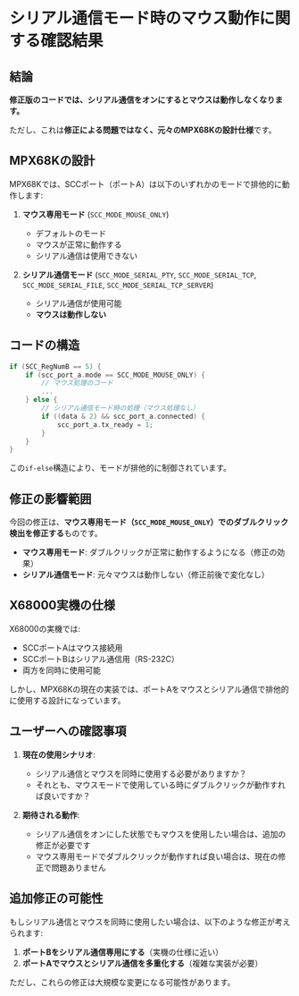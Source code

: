 # シリアル通信モード時のマウス動作に関する確認結果

## 結論

**修正版のコードでは、シリアル通信をオンにするとマウスは動作しなくなります。**

ただし、これは**修正による問題ではなく、元々のMPX68Kの設計仕様**です。

## MPX68Kの設計

MPX68Kでは、SCCポート（ポートA）は以下のいずれかのモードで排他的に動作します:

1. **マウス専用モード** (`SCC_MODE_MOUSE_ONLY`)
   - デフォルトのモード
   - マウスが正常に動作する
   - シリアル通信は使用できない

2. **シリアル通信モード** (`SCC_MODE_SERIAL_PTY`, `SCC_MODE_SERIAL_TCP`, `SCC_MODE_SERIAL_FILE`, `SCC_MODE_SERIAL_TCP_SERVER`)
   - シリアル通信が使用可能
   - **マウスは動作しない**

## コードの構造

```c
if (SCC_RegNumB == 5) {
    if (scc_port_a.mode == SCC_MODE_MOUSE_ONLY) {
        // マウス処理のコード
        ...
    } else {
        // シリアル通信モード時の処理（マウス処理なし）
        if ((data & 2) && scc_port_a.connected) { 
            scc_port_a.tx_ready = 1; 
        }
    }
}
```

この`if-else`構造により、モードが排他的に制御されています。

## 修正の影響範囲

今回の修正は、**マウス専用モード（`SCC_MODE_MOUSE_ONLY`）でのダブルクリック検出を修正する**ものです。

- **マウス専用モード**: ダブルクリックが正常に動作するようになる（修正の効果）
- **シリアル通信モード**: 元々マウスは動作しない（修正前後で変化なし）

## X68000実機の仕様

X68000の実機では:
- SCCポートAはマウス接続用
- SCCポートBはシリアル通信用（RS-232C）
- 両方を同時に使用可能

しかし、MPX68Kの現在の実装では、ポートAをマウスとシリアル通信で排他的に使用する設計になっています。

## ユーザーへの確認事項

1. **現在の使用シナリオ**:
   - シリアル通信とマウスを同時に使用する必要がありますか？
   - それとも、マウスモードで使用している時にダブルクリックが動作すれば良いですか？

2. **期待される動作**:
   - シリアル通信をオンにした状態でもマウスを使用したい場合は、追加の修正が必要です
   - マウス専用モードでダブルクリックが動作すれば良い場合は、現在の修正で問題ありません

## 追加修正の可能性

もしシリアル通信とマウスを同時に使用したい場合は、以下のような修正が考えられます:

1. **ポートBをシリアル通信専用にする**（実機の仕様に近い）
2. **ポートAでマウスとシリアル通信を多重化する**（複雑な実装が必要）

ただし、これらの修正は大規模な変更になる可能性があります。
